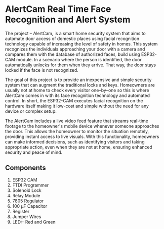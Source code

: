 # AlertCam Real Time Face Recognition and Alert System
The project – AlertCam, is a smart home security system that aims to automate door access of domestic places using facial recognition technology capable of increasing the level of safety in homes. This system recognizes the individuals approaching your door with a camera and compares them with the database of authorized faces, build using ESP32-CAM module. In a scenario where the person is identified, the door automatically unlocks for them when they arrive. That way, the door stays locked if the face is not recognized.

The goal of this project is to provide an inexpensive and simple security system that can augment the traditional locks and keys. Homeowners are usually not at home to check every visitor one–by–one so this is where AlertCam comes in with its face recognition technology and automated control. In short, the ESP32-CAM executes facial recognition on the hardware itself making it low-cost and simple without the need for any device or complex setup.

The AlertCam includes a live video feed feature that streams real-time footage to the homeowner's mobile device whenever someone approaches the door. This allows the homeowner to monitor the situation remotely, providing instant access to live visuals. With this functionality, homeowners can make informed decisions, such as identifying visitors and taking appropriate action, even when they are not at home, ensuring enhanced security and peace of mind.

## Components
1. ESP32 CAM
2. FTDI Programmer
3. Solenoid Lock
4. Relay Module
5. 7805 Regulator
6. 100 µF Capacitor
7. Register
8. Jumper Wires
9. LED:- Red and Green



